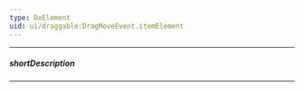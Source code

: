 ```yaml
---
type: DxElement
uid: ui/draggable:DragMoveEvent.itemElement
---
```

---
##### shortDescription
<!-- Description goes here -->

---
<!-- Description goes here -->